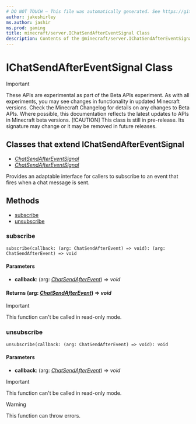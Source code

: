 ```yaml
---
# DO NOT TOUCH — This file was automatically generated. See https://github.com/mojang/minecraftapidocsgenerator to modify descriptions, examples, etc.
author: jakeshirley
ms.author: jashir
ms.prod: gaming
title: minecraft/server.IChatSendAfterEventSignal Class
description: Contents of the @minecraft/server.IChatSendAfterEventSignal class.
---
```

# IChatSendAfterEventSignal Class
>[!IMPORTANT]
>These APIs are experimental as part of the Beta APIs experiment. As with all experiments, you may see changes in functionality in updated Minecraft versions. Check the Minecraft Changelog for details on any changes to Beta APIs. Where possible, this documentation reflects the latest updates to APIs in Minecraft beta versions.
> [!CAUTION]
> This class is still in pre-release.  Its signature may change or it may be removed in future releases.

## Classes that extend IChatSendAfterEventSignal
- [*ChatSendAfterEventSignal*](ChatSendAfterEventSignal.md)
- [*ChatSendAfterEventSignal*](ChatSendAfterEventSignal.md)

Provides an adaptable interface for callers to subscribe to an event that fires when a chat message is sent.

## Methods
- [subscribe](#subscribe)
- [unsubscribe](#unsubscribe)

### **subscribe**
`
subscribe(callback: (arg: ChatSendAfterEvent) => void): (arg: ChatSendAfterEvent) => void
`

#### **Parameters**
- **callback**: (arg: [*ChatSendAfterEvent*](ChatSendAfterEvent.md)) => *void*

#### **Returns** (arg: [*ChatSendAfterEvent*](ChatSendAfterEvent.md)) => *void*

> [!IMPORTANT]
> This function can't be called in read-only mode.

### **unsubscribe**
`
unsubscribe(callback: (arg: ChatSendAfterEvent) => void): void
`

#### **Parameters**
- **callback**: (arg: [*ChatSendAfterEvent*](ChatSendAfterEvent.md)) => *void*

> [!IMPORTANT]
> This function can't be called in read-only mode.

> [!WARNING]
> This function can throw errors.
